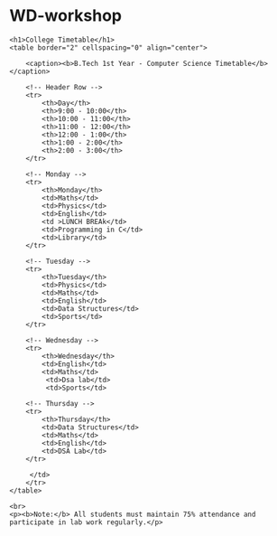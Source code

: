 # WD-workshop
<!DOCTYPE html>
<html>
<head>
    <title>College Timetable</title>
</head>
<body>

    <h1>College Timetable</h1>
    <table border="2" cellspacing="0" align="center">

        <caption><b>B.Tech 1st Year - Computer Science Timetable</b></caption>

        <!-- Header Row -->
        <tr>
            <th>Day</th>
            <th>9:00 - 10:00</th>
            <th>10:00 - 11:00</th>
            <th>11:00 - 12:00</th>
            <th>12:00 - 1:00</th>
            <th>1:00 - 2:00</th>
            <th>2:00 - 3:00</th>
        </tr>

        <!-- Monday -->
        <tr>
            <th>Monday</th>
            <td>Maths</td>
            <td>Physics</td>
            <td>English</td>
            <td >LUNCH BREAk</td>
            <td>Programming in C</td>
            <td>Library</td>
        </tr>

        <!-- Tuesday -->
        <tr>
            <th>Tuesday</th>
            <td>Physics</td>
            <td>Maths</td>
            <td>English</td>
            <td>Data Structures</td>
            <td>Sports</td>
        </tr>

        <!-- Wednesday -->
        <tr>
            <th>Wednesday</th>
            <td>English</td>
            <td>Maths</td>
             <td>Dsa lab</td>
             <td>Sports</td>

        <!-- Thursday -->
        <tr>
            <th>Thursday</th>
            <td>Data Structures</td>
            <td>Maths</td>
            <td>English</td>
            <td>DSA Lab</td>
        </tr>

         </td>
        </tr>
    </table>

    <br>
    <p><b>Note:</b> All students must maintain 75% attendance and participate in lab work regularly.</p>

</body>
</html>

